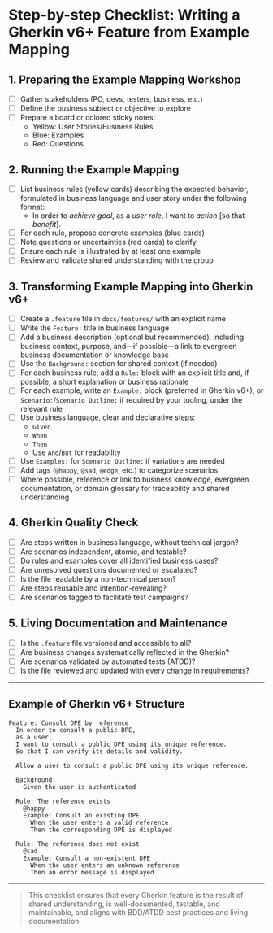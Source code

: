 # Step-by-step Checklist: Writing a Gherkin v6+ Feature from Example Mapping

## 1. Preparing the Example Mapping Workshop

- [ ] Gather stakeholders (PO, devs, testers, business, etc.)
- [ ] Define the business subject or objective to explore
- [ ] Prepare a board or colored sticky notes:
  - Yellow: User Stories/Business Rules
  - Blue: Examples
  - Red: Questions

## 2. Running the Example Mapping

- [ ] List business rules (yellow cards) describing the expected behavior, formulated in business language and user story under the following format:
  - In order to _achieve goal_, as a _user role_, I want to _action_ [so that _benefit_].
- [ ] For each rule, propose concrete examples (blue cards)
- [ ] Note questions or uncertainties (red cards) to clarify
- [ ] Ensure each rule is illustrated by at least one example
- [ ] Review and validate shared understanding with the group

## 3. Transforming Example Mapping into Gherkin v6+

- [ ] Create a `.feature` file in `docs/features/` with an explicit name
- [ ] Write the `Feature:` title in business language
- [ ] Add a business description (optional but recommended), including business context, purpose, and—if possible—a link to evergreen business documentation or knowledge base
- [ ] Use the `Background:` section for shared context (if needed)
- [ ] For each business rule, add a `Rule:` block with an explicit title and, if possible, a short explanation or business rationale
- [ ] For each example, write an `Example:` block (preferred in Gherkin v6+), or `Scenario:`/`Scenario Outline:` if required by your tooling, under the relevant rule
- [ ] Use business language, clear and declarative steps:
  - `Given`
  - `When`
  - `Then`
  - Use `And`/`But` for readability
- [ ] Use `Examples:` for `Scenario Outline:` if variations are needed
- [ ] Add tags (`@happy`, `@sad`, `@edge`, etc.) to categorize scenarios
- [ ] Where possible, reference or link to business knowledge, evergreen documentation, or domain glossary for traceability and shared understanding

## 4. Gherkin Quality Check

- [ ] Are steps written in business language, without technical jargon?
- [ ] Are scenarios independent, atomic, and testable?
- [ ] Do rules and examples cover all identified business cases?
- [ ] Are unresolved questions documented or escalated?
- [ ] Is the file readable by a non-technical person?
- [ ] Are steps reusable and intention-revealing?
- [ ] Are scenarios tagged to facilitate test campaigns?

## 5. Living Documentation and Maintenance

- [ ] Is the `.feature` file versioned and accessible to all?
- [ ] Are business changes systematically reflected in the Gherkin?
- [ ] Are scenarios validated by automated tests (ATDD)?
- [ ] Is the file reviewed and updated with every change in requirements?

---

## Example of Gherkin v6+ Structure

```gherkin
Feature: Consult DPE by reference
  In order to consult a public DPE,
  as a user,
  I want to consult a public DPE using its unique reference.
  So that I can verify its details and validity.

  Allow a user to consult a public DPE using its unique reference.

  Background:
    Given the user is authenticated

  Rule: The reference exists
    @happy
    Example: Consult an existing DPE
      When the user enters a valid reference
      Then the corresponding DPE is displayed

  Rule: The reference does not exist
    @sad
    Example: Consult a non-existent DPE
      When the user enters an unknown reference
      Then an error message is displayed
```

---

> This checklist ensures that every Gherkin feature is the result of shared understanding, is well-documented, testable, and maintainable, and aligns with BDD/ATDD best practices and living documentation.

